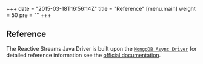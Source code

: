 +++
date = "2015-03-18T16:56:14Z"
title = "Reference"
[menu.main]
  weight = 50
  pre = "<i class='fa fa-book'></i>"
+++

## Reference

The Reactive Streams Java Driver is built upon the [`MongoDB Async Driver`](http://mongodb.github.io/mongo-java-driver/3.1/driver-async/)
for detailed reference information see the [official documentation](http://mongodb.github.io/mongo-java-driver/3.1/driver-async/reference).
